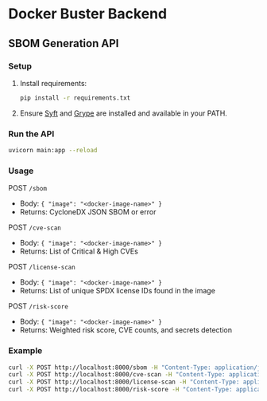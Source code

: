 # Docker Buster Backend

## SBOM Generation API

### Setup

1. Install requirements:
   ```sh
   pip install -r requirements.txt
   ```
2. Ensure [Syft](https://github.com/anchore/syft) and [Grype](https://github.com/anchore/grype) are installed and available in your PATH.

### Run the API

```sh
uvicorn main:app --reload
```

### Usage

POST `/sbom`
- Body: `{ "image": "<docker-image-name>" }`
- Returns: CycloneDX JSON SBOM or error

POST `/cve-scan`
- Body: `{ "image": "<docker-image-name>" }`
- Returns: List of Critical & High CVEs

POST `/license-scan`
- Body: `{ "image": "<docker-image-name>" }`
- Returns: List of unique SPDX license IDs found in the image

POST `/risk-score`
- Body: `{ "image": "<docker-image-name>" }`
- Returns: Weighted risk score, CVE counts, and secrets detection

### Example
```sh
curl -X POST http://localhost:8000/sbom -H "Content-Type: application/json" -d '{"image": "alpine:latest"}'
curl -X POST http://localhost:8000/cve-scan -H "Content-Type: application/json" -d '{"image": "alpine:latest"}'
curl -X POST http://localhost:8000/license-scan -H "Content-Type: application/json" -d '{"image": "alpine:latest"}'
curl -X POST http://localhost:8000/risk-score -H "Content-Type: application/json" -d '{"image": "alpine:latest"}'
```
